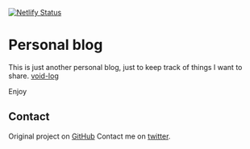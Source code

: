 [![Netlify Status](https://api.netlify.com/api/v1/badges/fb006e9c-553c-489d-a67c-ef0485781dba/deploy-status)](https://app.netlify.com/sites/voidlog/deploys)

# Personal blog
This is just another personal blog, just to keep track of things I want to share.
[void-log](https://voidlog.netlify.app/)

Enjoy

## Contact
Original project on [GitHub](https://github.com/teaware/gatsby-starter-point)
Contact me on [twitter](https://twitter.com/anikijiang).

